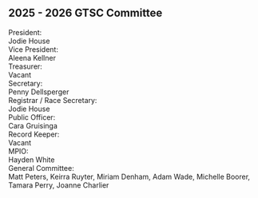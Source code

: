 <h2 class="heading-text">2025 - 2026 GTSC Committee</h2>

<div class="committeewrapper">

 <div class="grid-committee">
  <div class="committee-title">President:</div>
  <div class="committee-member">Jodie House</div>

  <div class="committee-title">Vice President:</div>
   <div class="committee-member">Aleena Kellner</div>

  <div class="committee-title">Treasurer:</div>
  <div class="committee-member">Vacant</div>

  <div class="committee-title">Secretary:</div>
  <div class="committee-member">Penny Dellsperger</div>

  <div class="committee-title">Registrar / Race Secretary:</div>
  <div class="committee-member">Jodie House</div>

  <div class="committee-title">Public Officer:</div>
  <div class="committee-member">Cara Gruisinga</div>

  <div class="committee-title">Record Keeper:</div>
  <div class="committee-member">Vacant</div>

  <div class="committee-title">MPIO:</div>
  <div class="committee-member">Hayden White</div>

  <div class="committee-title">General Committee:</div>
  <div class="committee-member">Matt Peters, Keirra Ruyter, Miriam Denham, Adam Wade, Michelle Boorer, Tamara Perry, Joanne Charlier</div>

  </div>